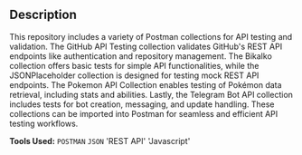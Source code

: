  ## Description

This repository includes a variety of Postman collections for API testing and validation. The GitHub API Testing collection validates GitHub's REST API endpoints like authentication and repository management. The Bikalko collection offers basic tests for simple API functionalities, while the JSONPlaceholder collection is designed for testing mock REST API endpoints. The Pokemon API Collection enables testing of Pokémon data retrieval, including stats and abilities. Lastly, the Telegram Bot API collection includes tests for bot creation, messaging, and update handling. These collections can be imported into Postman for seamless and efficient API testing workflows.

**Tools Used:** `POSTMAN` `JSON` 'REST API' 'Javascript'

